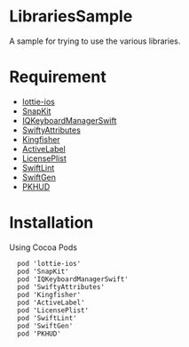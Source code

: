 # LibrariesSample

A sample for trying to use the various libraries.

# Requirement

- [lottie-ios](https://github.com/airbnb/lottie-ios)
- [SnapKit](https://github.com/SnapKit/SnapKit)
- [IQKeyboardManagerSwift](https://github.com/hackiftekhar/IQKeyboardManager)
- [SwiftyAttributes](https://github.com/eddiekaiger/SwiftyAttributes)
- [Kingfisher](https://github.com/onevcat/Kingfisher)
- [ActiveLabel](https://github.com/optonaut/ActiveLabel.swift)
- [LicensePlist](https://github.com/mono0926/LicensePlist)
- [SwiftLint](https://github.com/realm/SwiftLint)
- [SwiftGen](https://github.com/SwiftGen/SwiftGen)
- [PKHUD](https://github.com/pkluz/PKHUD)

# Installation
 
Using Cocoa Pods
 
```
  pod 'lottie-ios'
  pod 'SnapKit'
  pod 'IQKeyboardManagerSwift'
  pod 'SwiftyAttributes'
  pod 'Kingfisher'
  pod 'ActiveLabel'
  pod 'LicensePlist'
  pod 'SwiftLint'
  pod 'SwiftGen'
  pod 'PKHUD'
```
 
